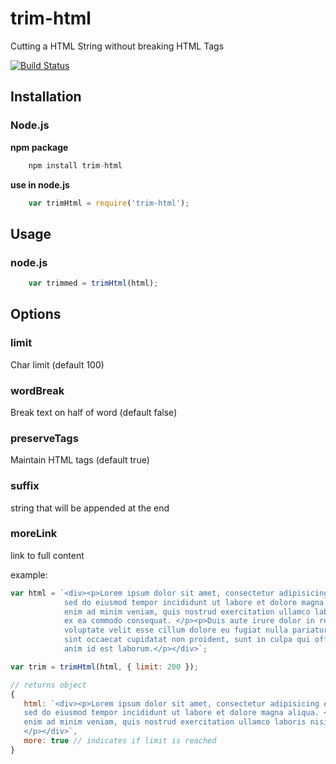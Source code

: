 # trim-html #
Cutting a HTML String without breaking HTML Tags

[![Build Status](https://travis-ci.org/brankosekulic/trimHtml.svg?branch=master)](https://travis-ci.org/brankosekulic/trimHtml)

## Installation ##

### Node.js ###

**npm package**
```js
    npm install trim-html
```

**use in node.js**
```js
    var trimHtml = require('trim-html');
```
## Usage ##

### node.js
```js
    var trimmed = trimHtml(html);
 ```
## Options ##

### limit
Char limit (default 100)

### wordBreak
Break text on half of word (default false)

### preserveTags
Maintain HTML tags (default true)

### suffix
string that will be appended at the end

### moreLink
link to full content

example:
```js
var html = `<div><p>Lorem ipsum dolor sit amet, consectetur adipisicing elit, 
            sed do eiusmod tempor incididunt ut labore et dolore magna aliqua. </p><p>Ut 
            enim ad minim veniam, quis nostrud exercitation ullamco laboris nisi ut aliquip 
            ex ea commodo consequat. </p><p>Duis aute irure dolor in reprehenderit in 
            voluptate velit esse cillum dolore eu fugiat nulla pariatur. </p><p>Excepteur 
            sint occaecat cupidatat non proident, sunt in culpa qui officia deserunt mollit 
            anim id est laborum.</p></div>`;
```
```js
var trim = trimHtml(html, { limit: 200 });
```
```js
// returns object
{
   html: `<div><p>Lorem ipsum dolor sit amet, consectetur adipisicing elit,
   sed do eiusmod tempor incididunt ut labore et dolore magna aliqua. </p><p>Ut
   enim ad minim veniam, quis nostrud exercitation ullamco laboris nisi ut...
   </p></div>`,
   more: true // indicates if limit is reached
}
```
